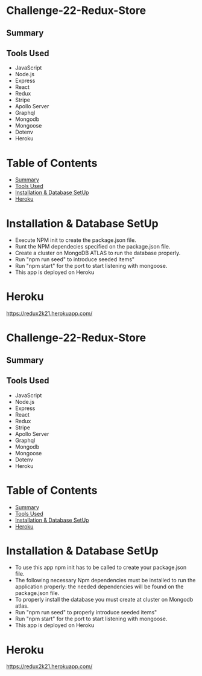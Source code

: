 # Challenge-22-Redux-Store



## Summary



## Tools Used

* JavaScript
* Node.js
* Express
* React
* Redux
* Stripe
* Apollo Server
* Graphql
* Mongodb
* Mongoose
* Dotenv
* Heroku






# Table of Contents 
* [Summary](#Summary)
* [Tools Used](#Tools)
* [Installation & Database SetUp](#Installation)
* [Heroku](#Heroku)


# Installation & Database SetUp
* Execute NPM init to create the package.json file.
* Runt the NPM dependecies specified on the package.json file. 
* Create a cluster on MongoDB ATLAS to run the database properly.
* Run "npm run seed" to introduce seeded items"
* Run "npm start" for the port to start listening with mongoose.
* This app is deployed on Heroku




# Heroku

https://redux2k21.herokuapp.com/

# Challenge-22-Redux-Store



## Summary



## Tools Used

* JavaScript
* Node.js
* Express
* React
* Redux
* Stripe
* Apollo Server
* Graphql
* Mongodb
* Mongoose
* Dotenv
* Heroku







# Table of Contents 
* [Summary](#Summary)
* [Tools Used](#Tools)
* [Installation & Database SetUp](#Installation)
* [Heroku](#Heroku)

# Installation & Database SetUp
* To use this app npm init has to be called to create your package.json file.
* The following necessary Npm dependencies must be installed to run the application properly: the needed dependencies will be found on the package.json file.
* To properly install the database you must create at cluster on Mongodb atlas.
* Run "npm run seed" to properly introduce seeded items"
* Run "npm start" for the port to start listening with mongoose.
* This app is deployed on Heroku




# Heroku

https://redux2k21.herokuapp.com/

